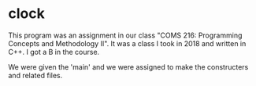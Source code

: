# clock
This program was an assignment in our class "COMS 216: Programming Concepts and Methodology II". It was a class I took in 2018 and written in C++. I got a B in the course. 

We were given the 'main' and we were assigned to make the constructers and related files. 

